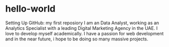 # hello-world
Setting Up GitHub: my first reposiory
I am an Data Analyst, working as an Analytics Specialist with a leading Digital Marketing Agency in the UAE.
I love to develop myself academically. I have a passion for web development and in the near future, i hope to be doing 
so many massive projects.
